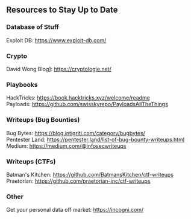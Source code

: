 ## Resources to Stay Up to Date

### Database of Stuff
Exploit DB: https://www.exploit-db.com/  

### Crypto
David Wong Blog]: https://cryptologie.net/   

### Playbooks
HackTricks: https://book.hacktricks.xyz/welcome/readme  
Payloads: https://github.com/swisskyrepo/PayloadsAllTheThings  


### Writeups (Bug Bounties)  
Bug Bytes: https://blog.intigriti.com/category/bugbytes/  
Pentester Land: https://pentester.land/list-of-bug-bounty-writeups.html  
Medium: https://medium.com/@infosecwriteups  

### Writeups (CTFs)  
Batman's Kitchen: https://github.com/BatmansKitchen/ctf-writeups  
Praetorian: https://github.com/praetorian-inc/ctf-writeups   

### Other
Get your personal data off market: https://incogni.com/  
